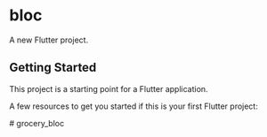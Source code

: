 # bloc

A new Flutter project.

## Getting Started

This project is a starting point for a Flutter application.

A few resources to get you started if this is your first Flutter project:


#   g r o c e r y _ b l o c 
 
 
